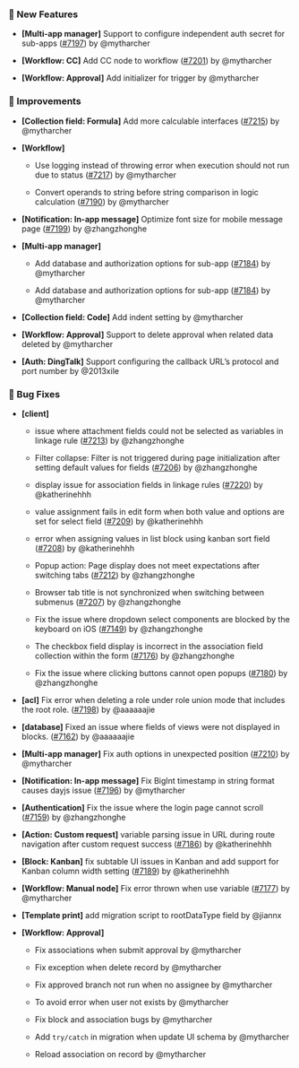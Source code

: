### 🎉 New Features

- **[Multi-app manager]** Support to configure independent auth secret for sub-apps ([#7197](https://github.com/nocobase/nocobase/pull/7197)) by @mytharcher

- **[Workflow: CC]** Add CC node to workflow ([#7201](https://github.com/nocobase/nocobase/pull/7201)) by @mytharcher

- **[Workflow: Approval]** Add initializer for trigger by @mytharcher

### 🚀 Improvements

- **[Collection field: Formula]** Add more calculable interfaces ([#7215](https://github.com/nocobase/nocobase/pull/7215)) by @mytharcher

- **[Workflow]**
  - Use logging instead of throwing error when execution should not run due to status ([#7217](https://github.com/nocobase/nocobase/pull/7217)) by @mytharcher

  - Convert operands to string before string comparison in logic calculation ([#7190](https://github.com/nocobase/nocobase/pull/7190)) by @mytharcher

- **[Notification: In-app message]** Optimize font size for mobile message page ([#7199](https://github.com/nocobase/nocobase/pull/7199)) by @zhangzhonghe

- **[Multi-app manager]**
  - Add database and authorization options for sub-app ([#7184](https://github.com/nocobase/nocobase/pull/7184)) by @mytharcher

  - Add database and authorization options for sub-app ([#7184](https://github.com/nocobase/nocobase/pull/7184)) by @mytharcher

- **[Collection field: Code]** Add indent setting by @mytharcher

- **[Workflow: Approval]** Support to delete approval when related data deleted by @mytharcher

- **[Auth: DingTalk]** Support configuring the callback URL’s protocol and port number by @2013xile

### 🐛 Bug Fixes

- **[client]**
  - issue where attachment fields could not be selected as variables in linkage rule ([#7213](https://github.com/nocobase/nocobase/pull/7213)) by @zhangzhonghe

  - Filter collapse: Filter is not triggered during page initialization after setting default values for fields ([#7206](https://github.com/nocobase/nocobase/pull/7206)) by @zhangzhonghe

  - display issue for association fields in linkage rules ([#7220](https://github.com/nocobase/nocobase/pull/7220)) by @katherinehhh

  - value assignment fails in edit form when both value and options are set for select field ([#7209](https://github.com/nocobase/nocobase/pull/7209)) by @katherinehhh

  - error when assigning values in list block using kanban sort field ([#7208](https://github.com/nocobase/nocobase/pull/7208)) by @katherinehhh

  - Popup action: Page display does not meet expectations after switching tabs ([#7212](https://github.com/nocobase/nocobase/pull/7212)) by @zhangzhonghe

  - Browser tab title is not synchronized when switching between submenus ([#7207](https://github.com/nocobase/nocobase/pull/7207)) by @zhangzhonghe

  - Fix the issue where dropdown select components are blocked by the keyboard on iOS ([#7149](https://github.com/nocobase/nocobase/pull/7149)) by @zhangzhonghe

  - The checkbox field display is incorrect in the association field collection within the form ([#7176](https://github.com/nocobase/nocobase/pull/7176)) by @zhangzhonghe

  - Fix the issue where clicking buttons cannot open popups ([#7180](https://github.com/nocobase/nocobase/pull/7180)) by @zhangzhonghe

- **[acl]** Fix error when deleting a role under role union mode that includes the root role. ([#7198](https://github.com/nocobase/nocobase/pull/7198)) by @aaaaaajie

- **[database]** Fixed an issue where fields of views were not displayed in blocks. ([#7162](https://github.com/nocobase/nocobase/pull/7162)) by @aaaaaajie

- **[Multi-app manager]** Fix auth options in unexpected position ([#7210](https://github.com/nocobase/nocobase/pull/7210)) by @mytharcher

- **[Notification: In-app message]** Fix BigInt timestamp in string format causes dayjs issue ([#7196](https://github.com/nocobase/nocobase/pull/7196)) by @mytharcher

- **[Authentication]** Fix the issue where the login page cannot scroll ([#7159](https://github.com/nocobase/nocobase/pull/7159)) by @zhangzhonghe

- **[Action: Custom request]** variable parsing issue in URL during route navigation after custom request success ([#7186](https://github.com/nocobase/nocobase/pull/7186)) by @katherinehhh

- **[Block: Kanban]** fix subtable UI issues in Kanban and add support for Kanban column width setting ([#7189](https://github.com/nocobase/nocobase/pull/7189)) by @katherinehhh

- **[Workflow: Manual node]** Fix error thrown when use variable ([#7177](https://github.com/nocobase/nocobase/pull/7177)) by @mytharcher

- **[Template print]** add migration script to rootDataType field by @jiannx

- **[Workflow: Approval]**
  - Fix associations when submit approval by @mytharcher

  - Fix exception when delete record by @mytharcher

  - Fix approved branch not run when no assignee by @mytharcher

  - To avoid error when user not exists by @mytharcher

  - Fix block and association bugs by @mytharcher

  - Add `try/catch` in migration when update UI schema by @mytharcher

  - Reload association on record by @mytharcher

